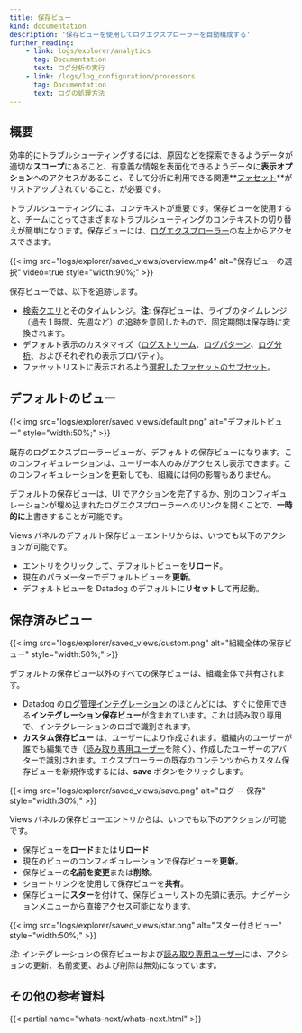 ```yaml
---
title: 保存ビュー
kind: documentation
description: '保存ビューを使用してログエクスプローラーを自動構成する'
further_reading:
    - link: logs/explorer/analytics
      tag: Documentation
      text: ログ分析の実行
    - link: /logs/log_configuration/processors
      tag: Documentation
      text: ログの処理方法
---
```


## 概要

効率的にトラブルシューティングするには、原因などを探索できるようデータが適切な**スコープ**にあること、有意義な情報を表面化できるようデータに**表示オプション**へのアクセスがあること、そして分析に利用できる関連**[ファセット][1]**がリストアップされていること、が必要です。

トラブルシューティングには、コンテキストが重要です。保存ビューを使用すると、チームにとってさまざまなトラブルシューティングのコンテキストの切り替えが簡単になります。保存ビューには、[ログエクスプローラー][2]の左上からアクセスできます。

{{< img src="logs/explorer/saved_views/overview.mp4" alt="保存ビューの選択" video=true style="width:90%;" >}}

保存ビューでは、以下を追跡します。

- [検索クエリ][3]とそのタイムレンジ。**注**: 保存ビューは、ライブのタイムレンジ（過去 1 時間、先週など）の追跡を意図したもので、固定期間は保存時に変換されます。
- デフォルト表示のカスタマイズ（[ログストリーム][4]、[ログパターン][5]、[ログ分析][6]、およびそれぞれの表示プロパティ）。
- ファセットリストに表示されるよう[選択したファセットのサブセット][1]。

## デフォルトのビュー

{{< img src="logs/explorer/saved_views/default.png" alt="デフォルトビュー" style="width:50%;" >}}

既存のログエクスプローラービューが、デフォルトの保存ビューになります。このコンフィギュレーションは、ユーザー本人のみがアクセスし表示できます。このコンフィギュレーションを更新しても、組織には何の影響もありません。

デフォルトの保存ビューは、UI でアクションを完了するか、別のコンフィギュレーションが埋め込まれたログエクスプローラーへのリンクを開くことで、**一時的に**上書きすることが可能です。

Views パネルのデフォルト保存ビューエントリからは、いつでも以下のアクションが可能です。

* エントリをクリックして、デフォルトビューを**リロード**。
* 現在のパラメーターでデフォルトビューを**更新**。
* デフォルトビューを Datadog のデフォルトに**リセット**して再起動。

## 保存済みビュー

{{< img src="logs/explorer/saved_views/custom.png" alt="組織全体の保存ビュー" style="width:50%;" >}}

デフォルトの保存ビュー以外のすべての保存ビューは、組織全体で共有されます。

* Datadog の[ログ管理インテグレーション][7] のほとんどには、すぐに使用できる**インテグレーション保存ビュー**が含まれています。これは読み取り専用で、インテグレーションのロゴで識別されます。
* **カスタム保存ビュー** は、ユーザーにより作成されます。組織内のユーザーが誰でも編集でき（[読み取り専用ユーザー][8]を除く）、作成したユーザーのアバターで識別されます。エクスプローラーの既存のコンテンツからカスタム保存ビューを新規作成するには、**save** ボタンをクリックします。

{{< img src="logs/explorer/saved_views/save.png" alt="ログ -- 保存" style="width:30%;" >}}

Views パネルの保存ビューエントリからは、いつでも以下のアクションが可能です。

* 保存ビューを**ロード**または**リロード** 
* 現在のビューのコンフィギュレーションで保存ビューを**更新**。
* 保存ビューの**名前を変更**または**削除**。
* ショートリンクを使用して保存ビューを**共有**。
* 保存ビューに**スター**を付けて、保存ビューリストの先頭に表示。ナビゲーションメニューから直接アクセス可能になります。

{{< img src="logs/explorer/saved_views/star.png" alt="スター付きビュー" style="width:50%;" >}}

*注*: インテグレーションの保存ビューおよび[読み取り専用ユーザー][8]には、アクションの更新、名前変更、および削除は無効になっています。

## その他の参考資料

{{< partial name="whats-next/whats-next.html" >}}

[1]: /logs/explorer/facets/
[2]: /logs/explorer
[3]: /logs/explorer/search/
[4]: /logs/explorer/?tab=logstream#visualization
[5]: /logs/explorer/patterns/
[6]: /logs/explorer/analytics/
[7]: /integrations/#cat-log-collection
[8]: /account_management/rbac/permissions?tab=ui#general-permissions
